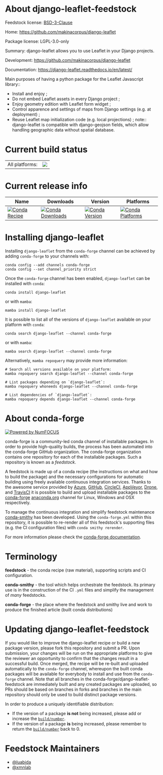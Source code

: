 About django-leaflet-feedstock
==============================

Feedstock license: [BSD-3-Clause](https://github.com/conda-forge/django-leaflet-feedstock/blob/main/LICENSE.txt)

Home: https://github.com/makinacorpus/django-leaflet

Package license: LGPL-3.0-only

Summary: django-leaflet allows you to use Leaflet in your Django projects.

Development: https://github.com/makinacorpus/django-leaflet

Documentation: https://django-leaflet.readthedocs.io/en/latest/

Main purposes of having a python package for the Leaflet Javascript library::
- Install and enjoy ;
- Do not embed Leaflet assets in every Django project ;
- Enjoy geometry edition with Leaflet form widget ;
- Control apparence and settings of maps from Django settings (e.g. at deployment) ;
- Reuse Leaflet map initialization code (e.g. local projections) ;
note:: django-leaflet is compatible with django-geojson fields, which allow handling
geographic data without spatial database.


Current build status
====================


<table><tr><td>All platforms:</td>
    <td>
      <a href="https://dev.azure.com/conda-forge/feedstock-builds/_build/latest?definitionId=3832&branchName=main">
        <img src="https://dev.azure.com/conda-forge/feedstock-builds/_apis/build/status/django-leaflet-feedstock?branchName=main">
      </a>
    </td>
  </tr>
</table>

Current release info
====================

| Name | Downloads | Version | Platforms |
| --- | --- | --- | --- |
| [![Conda Recipe](https://img.shields.io/badge/recipe-django--leaflet-green.svg)](https://anaconda.org/conda-forge/django-leaflet) | [![Conda Downloads](https://img.shields.io/conda/dn/conda-forge/django-leaflet.svg)](https://anaconda.org/conda-forge/django-leaflet) | [![Conda Version](https://img.shields.io/conda/vn/conda-forge/django-leaflet.svg)](https://anaconda.org/conda-forge/django-leaflet) | [![Conda Platforms](https://img.shields.io/conda/pn/conda-forge/django-leaflet.svg)](https://anaconda.org/conda-forge/django-leaflet) |

Installing django-leaflet
=========================

Installing `django-leaflet` from the `conda-forge` channel can be achieved by adding `conda-forge` to your channels with:

```
conda config --add channels conda-forge
conda config --set channel_priority strict
```

Once the `conda-forge` channel has been enabled, `django-leaflet` can be installed with `conda`:

```
conda install django-leaflet
```

or with `mamba`:

```
mamba install django-leaflet
```

It is possible to list all of the versions of `django-leaflet` available on your platform with `conda`:

```
conda search django-leaflet --channel conda-forge
```

or with `mamba`:

```
mamba search django-leaflet --channel conda-forge
```

Alternatively, `mamba repoquery` may provide more information:

```
# Search all versions available on your platform:
mamba repoquery search django-leaflet --channel conda-forge

# List packages depending on `django-leaflet`:
mamba repoquery whoneeds django-leaflet --channel conda-forge

# List dependencies of `django-leaflet`:
mamba repoquery depends django-leaflet --channel conda-forge
```


About conda-forge
=================

[![Powered by
NumFOCUS](https://img.shields.io/badge/powered%20by-NumFOCUS-orange.svg?style=flat&colorA=E1523D&colorB=007D8A)](https://numfocus.org)

conda-forge is a community-led conda channel of installable packages.
In order to provide high-quality builds, the process has been automated into the
conda-forge GitHub organization. The conda-forge organization contains one repository
for each of the installable packages. Such a repository is known as a *feedstock*.

A feedstock is made up of a conda recipe (the instructions on what and how to build
the package) and the necessary configurations for automatic building using freely
available continuous integration services. Thanks to the awesome service provided by
[Azure](https://azure.microsoft.com/en-us/services/devops/), [GitHub](https://github.com/),
[CircleCI](https://circleci.com/), [AppVeyor](https://www.appveyor.com/),
[Drone](https://cloud.drone.io/welcome), and [TravisCI](https://travis-ci.com/)
it is possible to build and upload installable packages to the
[conda-forge](https://anaconda.org/conda-forge) [anaconda.org](https://anaconda.org/)
channel for Linux, Windows and OSX respectively.

To manage the continuous integration and simplify feedstock maintenance
[conda-smithy](https://github.com/conda-forge/conda-smithy) has been developed.
Using the ``conda-forge.yml`` within this repository, it is possible to re-render all of
this feedstock's supporting files (e.g. the CI configuration files) with ``conda smithy rerender``.

For more information please check the [conda-forge documentation](https://conda-forge.org/docs/).

Terminology
===========

**feedstock** - the conda recipe (raw material), supporting scripts and CI configuration.

**conda-smithy** - the tool which helps orchestrate the feedstock.
                   Its primary use is in the construction of the CI ``.yml`` files
                   and simplify the management of *many* feedstocks.

**conda-forge** - the place where the feedstock and smithy live and work to
                  produce the finished article (built conda distributions)


Updating django-leaflet-feedstock
=================================

If you would like to improve the django-leaflet recipe or build a new
package version, please fork this repository and submit a PR. Upon submission,
your changes will be run on the appropriate platforms to give the reviewer an
opportunity to confirm that the changes result in a successful build. Once
merged, the recipe will be re-built and uploaded automatically to the
`conda-forge` channel, whereupon the built conda packages will be available for
everybody to install and use from the `conda-forge` channel.
Note that all branches in the conda-forge/django-leaflet-feedstock are
immediately built and any created packages are uploaded, so PRs should be based
on branches in forks and branches in the main repository should only be used to
build distinct package versions.

In order to produce a uniquely identifiable distribution:
 * If the version of a package **is not** being increased, please add or increase
   the [``build/number``](https://docs.conda.io/projects/conda-build/en/latest/resources/define-metadata.html#build-number-and-string).
 * If the version of a package **is** being increased, please remember to return
   the [``build/number``](https://docs.conda.io/projects/conda-build/en/latest/resources/define-metadata.html#build-number-and-string)
   back to 0.

Feedstock Maintainers
=====================

* [@luabida](https://github.com/luabida/)
* [@xmnlab](https://github.com/xmnlab/)

